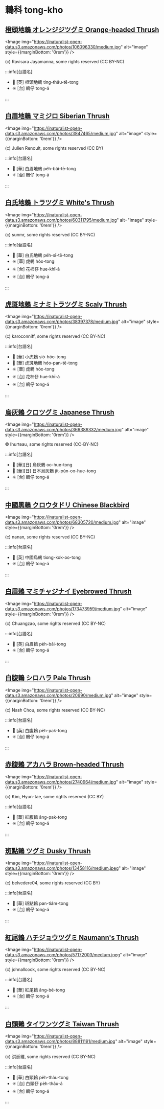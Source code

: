# 鶇科 tong-kho

## [橙頭地鶇 オレンジジツグミ Orange-headed Thrush](https://ebird.org/species/orhthr1)

<Image img="https://inaturalist-open-data.s3.amazonaws.com/photos/106096330/medium.jpg" alt="image" style={{marginBottom: '0rem'}} />

<p className="image-caption">
(c) Ravisara Jayamanna, some rights reserved (CC BY-NC)
</p>

:::info[台語名]

- 🎯 [英] 橙頭地鶇 ting-thâu-tē-tong
- ✳️ [台] 鶇仔 tong-á

:::

## [白眉地鶇 マミジロ Siberian Thrush](https://ebird.org/species/sibthr1)

<Image img="https://inaturalist-open-data.s3.amazonaws.com/photos/3847465/medium.jpg" alt="image" style={{marginBottom: '0rem'}} />

<p className="image-caption">
(c) Julien Renoult, some rights reserved (CC BY)
</p>

:::info[台語名]

- 🎯 [華] 白眉地鶇 pe̍h-bâi-tē-tong
- ✳️ [台] 鶇仔 tong-á

:::

## [白氏地鶇 トラツグミ White's Thrush](https://ebird.org/species/scathr2)

<Image img="https://inaturalist-open-data.s3.amazonaws.com/photos/60311795/medium.jpg" alt="image" style={{marginBottom: '0rem'}} />

<p className="image-caption">
(c) sunmr, some rights reserved (CC BY-NC)
</p>

:::info[台語名]

- 🎯 [華] 白氏地鶇 pe̍h-sī-tē-tong
- ✳️ [華] 虎鶇 hóo-tong
- ✳️ [台] 花柿仔 hue-khī-á
- ✳️ [台] 鶇仔 tong-á

:::

## [虎斑地鶇 ミナミトラツグミ Scaly Thrush](https://ebird.org/species/scathr8/)

<Image img="https://inaturalist-open-data.s3.amazonaws.com/photos/38397378/medium.jpg" alt="image" style={{marginBottom: '0rem'}} />

<p className="image-caption">
(c) karoconniff, some rights reserved (CC BY-NC)
</p>

:::info[台語名]

- 🎯 [華] 小虎鶇 sió-hóo-tong
- 🎯 [華] 虎斑地鶇 hóo-pan-tē-tong
- ✳️ [華] 虎鶇 hóo-tong
- ✳️ [台] 花柿仔 hue-khī-á
- ✳️ [台] 鶇仔 tong-á

:::

## [烏灰鶇 クロツグミ Japanese Thrush](https://ebird.org/species/japthr1)

<Image img="https://inaturalist-open-data.s3.amazonaws.com/photos/366389332/medium.jpg" alt="image" style={{marginBottom: '0rem'}} />

<p className="image-caption">
© lhurteau, some rights reserved (CC-BY-NC)
</p>

:::info[台語名]

- 🎯 [華][日] 烏灰鶇 oo-hue-tong
- 🎯 [華][日] 日本烏灰鶇 ji̍t-pún-oo-hue-tong
- ✳️ [台] 鶇仔 tong-á

:::

## [中國黑鶇 クロウタドリ Chinese Blackbird](https://ebird.org/species/chibla1)

<Image img="https://inaturalist-open-data.s3.amazonaws.com/photos/68305720/medium.jpg" alt="image" style={{marginBottom: '0rem'}} />

<p className="image-caption">
(c) nanan, some rights reserved (CC BY-NC)
</p>

:::info[台語名]

- 🎯 [英] 中國烏鶇 tiong-kok-oo-tong
- ✳️ [台] 鶇仔 tong-á

:::

## [白眉鶇 マミチャジナイ Eyebrowed Thrush](https://ebird.org/species/eyethr)

<Image img="https://inaturalist-open-data.s3.amazonaws.com/photos/173473959/medium.jpg" alt="image" style={{marginBottom: '0rem'}} />

<p className="image-caption">
(c) Chuangzao, some rights reserved (CC BY-NC)
</p>

:::info[台語名]

- 🎯 [英] 白眉鶇 pe̍h-bâi-tong
- ✳️ [台] 鶇仔 tong-á

:::

## [白腹鶇 シロハラ Pale Thrush](https://ebird.org/species/palthr1)

<Image img="https://inaturalist-open-data.s3.amazonaws.com/photos/20690/medium.jpg" alt="image" style={{marginBottom: '0rem'}} />

<p className="image-caption">
(c) Nash Chou, some rights reserved (CC BY-NC)
</p>

:::info[台語名]

- 🎯 [英] 白腹鶇 pe̍h-pak-tong
- ✳️ [台] 鶇仔 tong-á

:::

## [赤腹鶇 アカハラ Brown-headed Thrush](https://ebird.org/species/brhthr1)

<Image img="https://inaturalist-open-data.s3.amazonaws.com/photos/2740964/medium.jpg" alt="image" style={{marginBottom: '0rem'}} />

<p className="image-caption">
(c) Kim, Hyun-tae, some rights reserved (CC BY)
</p>

:::info[台語名]

- 🎯 [華] 紅腹鶇 âng-pak-tong
- ✳️ [台] 鶇仔 tong-á

:::

## [斑點鶇 ツグミ Dusky Thrush](https://ebird.org/species/dusthr2)

<Image img="https://inaturalist-open-data.s3.amazonaws.com/photos/13458116/medium.jpeg" alt="image" style={{marginBottom: '0rem'}} />

<p className="image-caption">
(c) belvedere04, some rights reserved (CC BY)
</p>

:::info[台語名]

- 🎯 [華] 斑點鶇 pan-tiám-tong
- ✳️ [台] 鶇仔 tong-á

:::

## [紅尾鶇 ハチジョウツグミ Naumann's Thrush](https://ebird.org/species/dusthr1)

<Image img="https://inaturalist-open-data.s3.amazonaws.com/photos/57172003/medium.jpeg" alt="image" style={{marginBottom: '0rem'}} />

<p className="image-caption">
(c) johnallcock, some rights reserved (CC BY-NC)
</p>

:::info[台語名]

- 🎯 [華] 紅尾鶇 âng-bé-tong
- ✳️ [台] 鶇仔 tong-á

:::

## [白頭鶇 タイワンツグミ Taiwan Thrush](https://ebird.org/species/islthr24)

<Image img="https://inaturalist-open-data.s3.amazonaws.com/photos/88811191/medium.jpg" alt="image" style={{marginBottom: '0rem'}} />

<p className="image-caption">
(c) 洪廷維, some rights reserved (CC BY-NC)
</p>

:::info[台語名]

- 🎯 [華] 白頭鶇 pe̍h-thâu-tong
- ✳️ [台] 白頭仔 pe̍h-thâu-á
- ✳️ [台] 鶇仔 tong-á

:::
